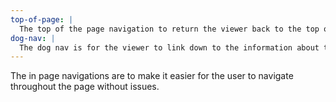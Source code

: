 ```yaml
---
top-of-page: |
  The top of the page navigation to return the viewer back to the top of the page.
dog-nav: |
  The dog nav is for the viewer to link down to the information about the dog.
---
```


The in page navigations are to make it easier for the user to navigate throughout the page without issues.
